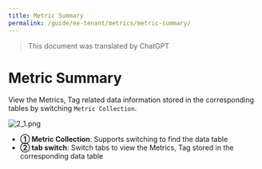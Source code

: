 ```yaml
---
title: Metric Summary
permalink: /guide/ee-tenant/metrics/metric-summary/
---
```


> This document was translated by ChatGPT

# Metric Summary

View the Metrics, Tag related data information stored in the corresponding tables by switching `Metric Collection`.

![2_1.png](https://yunshan-guangzhou.oss-cn-beijing.aliyuncs.com/pub/pic/20230921650bb8734ad16.png)

- **① Metric Collection**: Supports switching to find the data table
- **② tab switch**: Switch tabs to view the Metrics, Tag stored in the corresponding data table
